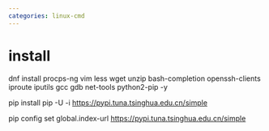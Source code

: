 ```yaml
---
categories: linux-cmd
---
```


# install

dnf install procps-ng vim less wget unzip bash-completion openssh-clients iproute iputils gcc gdb net-tools python2-pip -y

pip install pip -U -i https://pypi.tuna.tsinghua.edu.cn/simple

pip config set global.index-url https://pypi.tuna.tsinghua.edu.cn/simple
